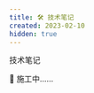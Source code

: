 ```yaml
---
title: 🛠️ 技术笔记
created: 2023-02-10
hidden: true
---
```


<TitleWithEmoji emoji="🛠️" special>技术笔记</TitleWithEmoji>

🚧 施工中……
